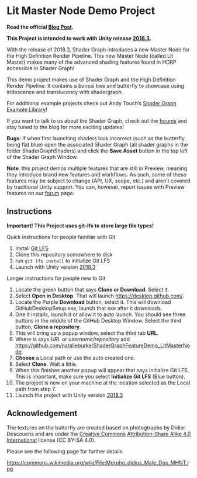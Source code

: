 # Lit Master Node Demo Project

**Read the official [Blog Post](https://blogs.unity3d.com/2018/12/19/unity-2018-3-shader-graph-update-lit-master-node/).**

**This Project is intended to work with Unity release [2018.3](https://unity3d.com/get-unity/update).**

With the release of 2018.3, Shader Graph introduces a new Master Node for the High Definition Render Pipeline. 
This new Master Node (called Lit Master) makes many of the advanced shading features found in HDRP accessible in Shader Graph!

This demo project makes use of Shader Graph and the High Definition Render Pipeline. It contains a bonsai tree and butterfly to showcase using iridescence 
and translucency with shadergraph.

For additional example projects check out Andy Touch’s [Shader Graph Example Library](https://github.com/UnityTechnologies/ShaderGraph_ExampleLibrary)!

If you want to talk to us about the Shader Graph, check out the [forums](https://forum.unity.com/threads/feedback-wanted-shader-graph.511960/) and stay tuned to the blog for more exciting updates!

**Bugs**: If when first launching shaders look incorrect (such as the butterfly being flat blue) open the associated Shader Graph (all shader graphs in the folder ShaderGraphShaders) and click the **Save Asset** button in the top left of the Shader Graph Window.

**Note**: this project demos multiple features that are still in Preview, meaning they introduce brand new features and workflows. As such, some of these features may be subject to change (API, UX, scope, etc.) and aren’t covered by traditional Unity support. 
You can, however, report issues with Preview features on our [forum](https://forum.unity.com/forums/graphics-experimental-previews.110/?_ga=2.75910933.1446511377.1522795261-1647295365.1509665782) page.

Instructions
------------
**Important! This Project uses git-lfs to store large file types!**

Quick instructions for people familiar with Git
1. Install [Git LFS](https://git-lfs.github.com/)
2. Clone this repository somewhere to disk
3. run `git lfs install` to initialize Git LFS
4. Launch with Unity version [2018.3](https://unity3d.com/get-unity/update)

Longer instructions for people new to Git
1. Locate the green button that says **Clone or Download**. Select it.
2. Select **Open in Desktop.** That will launch https://desktop.github.com/. 
3. Locate the Purple **Download** button, select it. This will download GitHubDesktopSetup.exe, launch that exe after it downloads.
4. One it installs, launch it or allow it to auto launch. You should see three buttons in the middle of the GitHub Desktop Window. Select the third button, **Clone a repository**.
5. This will bring up a popup window, select the third tab **URL**.
6. Where is says *URL or username/repository* add https://github.com/natalieburke/ShaderGraphFeatureDemo_LitMasterNode.
7. **Choose** a Local path or use the auto created one.
8. Select **Clone**. Wait a little.
9. When this finishes another popup will appear that says Initialize Git LFS. This is important, make sure you select **Initialize Git LFS** (Blue button).
10. The project is now on your machine at the location selected as the Local path from step 7.
11. Launch the project with Unity version [2018.3](https://unity3d.com/get-unity/update)


Acknowledgement
---------------

The textures on the butterfly are created based on photogtraphs by Didier Descouens and are under the [Creative Commons](https://en.wikipedia.org/wiki/en:Creative_Commons) [Attribution-Share Alike 4.0 International](https://creativecommons.org/licenses/by-sa/4.0/deed.en) license (CC BY-SA 4.0).

Please see the following page for further details.

https://commons.wikimedia.org/wiki/File:Morpho_didius_Male_Dos_MHNT.jpg

